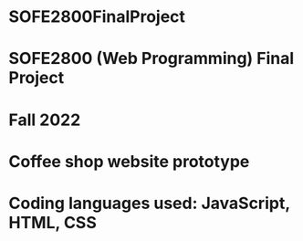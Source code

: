 # SOFE2800FinalProject
# SOFE2800 (Web Programming) Final Project
# Fall 2022
# Coffee shop website prototype
# Coding languages used: JavaScript, HTML, CSS